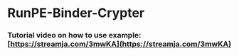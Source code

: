 # RunPE-Binder-Crypter

### Tutorial video on how to use example: [https://streamja.com/3mwKA](https://streamja.com/3mwKA)

